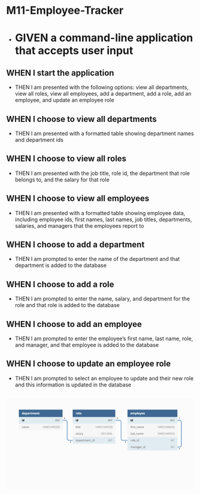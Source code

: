 # M11-Employee-Tracker
- # GIVEN a command-line application that accepts user input
## WHEN I start the application
- THEN I am presented with the following options: view all departments, view all roles, view all employees, add a department, add a role, add an employee, and update an employee role
## WHEN I choose to view all departments
- THEN I am presented with a formatted table showing department names and department ids
## WHEN I choose to view all roles
- THEN I am presented with the job title, role id, the department that role belongs to, and the salary for that role
## WHEN I choose to view all employees
- THEN I am presented with a formatted table showing employee data, including employee ids, first names, last names, job titles, departments, salaries, and managers that the employees report to
## WHEN I choose to add a department
- THEN I am prompted to enter the name of the department and that department is added to the database
## WHEN I choose to add a role
- THEN I am prompted to enter the name, salary, and department for the role and that role is added to the database
## WHEN I choose to add an employee
- THEN I am prompted to enter the employee’s first name, last name, role, and manager, and that employee is added to the database
## WHEN I choose to update an employee role
- THEN I am prompted to select an employee to update and their new role and this information is updated in the database
## ![example of table Foreign key linking](/readme_pics/tablelinking.png)